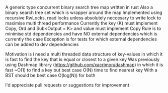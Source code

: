 A generic type concurrent binary search tree map written in rust
Also a binary search tree set which is wrapper around the map
Implemented using recursive RwLocks, read locks unless absolutely neccesary to write lock to maximise multi thread performance
Currently the key (K) must implement Copy, Ord and Sub<Output = K> and value must implement Copy
Rule is to minimise std dependencies and have NO external dependencies which is currently the case
Exception is for tests for which external dependencies can be added to dev dependencies

Motivation is i need a multi threaded data structure of key-values in which it is fast to find the key that is equal or closest to a given key
Was previously using Dashmap library (https://github.com/xacrimon/dashmap) in which it is fast ~O(1) to find a key but best case O(N) time to find nearest key
With a BST should be best case O(log(N)) for both

I'd appreciate pull requests or suggestions for improvement
